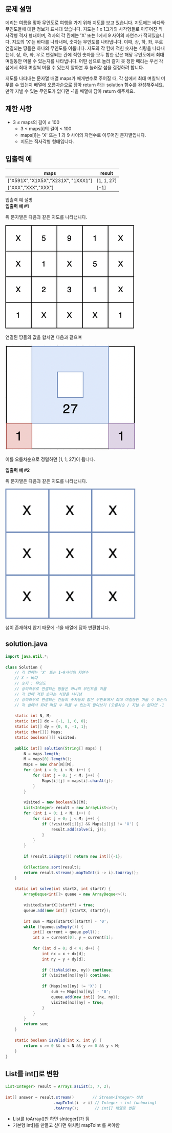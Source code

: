 ## 문제 설명
메리는 여름을 맞아 무인도로 여행을 가기 위해 지도를 보고 있습니다. 지도에는 바다와 무인도들에 대한 정보가 표시돼 있습니다. 지도는 1 x 1크기의 사각형들로 이루어진 직사각형 격자 형태이며, 격자의 각 칸에는 'X' 또는 1에서 9 사이의 자연수가 적혀있습니다. 지도의 'X'는 바다를 나타내며, 숫자는 무인도를 나타냅니다. 이때, 상, 하, 좌, 우로 연결되는 땅들은 하나의 무인도를 이룹니다. 지도의 각 칸에 적힌 숫자는 식량을 나타내는데, 상, 하, 좌, 우로 연결되는 칸에 적힌 숫자를 모두 합한 값은 해당 무인도에서 최대 며칠동안 머물 수 있는지를 나타냅니다. 어떤 섬으로 놀러 갈지 못 정한 메리는 우선 각 섬에서 최대 며칠씩 머물 수 있는지 알아본 후 놀러갈 섬을 결정하려 합니다.

지도를 나타내는 문자열 배열 maps가 매개변수로 주어질 때, 각 섬에서 최대 며칠씩 머무를 수 있는지 배열에 오름차순으로 담아 return 하는 solution 함수를 완성해주세요. 만약 지낼 수 있는 무인도가 없다면 -1을 배열에 담아 return 해주세요.

## 제한 사항
- 3 ≤ maps의 길이 ≤ 100
    - 3 ≤ maps[i]의 길이 ≤ 100
    - maps[i]는 'X' 또는 1 과 9 사이의 자연수로 이루어진 문자열입니다.
    - 지도는 직사각형 형태입니다.


## 입출력 예
|maps|result|
|------|---|
|["X591X","X1X5X","X231X", "1XXX1"]|[1, 1, 27]|
|["XXX","XXX","XXX"]|[-1]|

입출력 예 설명 <br>
**입출력 예 #1**

위 문자열은 다음과 같은 지도를 나타냅니다.

![alt text](image-3.png)

연결된 땅들의 값을 합치면 다음과 같으며

![alt text](image-4.png)

이를 오름차순으로 정렬하면 [1, 1, 27]이 됩니다.

**입출력 예 #2**

위 문자열은 다음과 같은 지도를 나타냅니다.

![alt text](image-5.png)

섬이 존재하지 않기 때문에 -1을 배열에 담아 반환합니다.

## solution.java
``` java
import java.util.*;

class Solution {
    // 각 칸에는 'X' 또는 1~9사이의 자연수
    // X : 바다
    // 숫자 : 무인도
    // 상하좌우로 연결되는 땅들은 하나의 무인도를 이룸
    // 각 칸에 적힌 숫자는 식량을 나타냄
    // 상하좌우로 연결되는 칸들의 숫자들의 합은 무인도에서 최대 며칠동안 머물 수 있는지를 나타냄
    // 각 섬에서 최대 며칠 수 머물 수 있는지 알아보기 (오름차순 / 지낼 수 없다면 -1 담기)
    
    static int N, M;
    static int[] dx = {-1, 1, 0, 0};
    static int[] dy = {0, 0, -1, 1};
    static char[][] Maps;
    static boolean[][] visited;
    
    public int[] solution(String[] maps) {
        N = maps.length;
        M = maps[0].length();
        Maps = new char[N][M];
        for (int i = 0; i < N; i++) {
            for (int j = 0; j < M; j++) {
                Maps[i][j] = maps[i].charAt(j);
            }
        }
        
        visited = new boolean[N][M];
        List<Integer> result = new ArrayList<>();
        for (int i = 0; i < N; i++) {
            for (int j = 0; j < M; j++) {
                if (!visited[i][j] && Maps[i][j] != 'X') {
                    result.add(solve(i, j));
                }
            }
        }
        
        if (result.isEmpty()) return new int[]{-1};
        
        Collections.sort(result);
        return result.stream().mapToInt(i -> i).toArray();
    }
    
    static int solve(int startX, int startY) {
        ArrayDeque<int[]> queue = new ArrayDeque<>();
        
        visited[startX][startY] = true;
        queue.add(new int[] {startX, startY});
        
        int sum = Maps[startX][startY] - '0';
        while (!queue.isEmpty()) {
            int[] current = queue.poll();
            int x = current[0], y = current[1];
            
            for (int d = 0; d < 4; d++) {
                int nx = x + dx[d];
                int ny = y + dy[d];
                
                if (!isValid(nx, ny)) continue;
                if (visited[nx][ny]) continue;
                
                if (Maps[nx][ny] != 'X') {
                    sum += Maps[nx][ny] - '0';
                    queue.add(new int[] {nx, ny});
                    visited[nx][ny] = true;
                }
            }
        }
        return sum;
    }
    
    static boolean isValid(int x, int y) {
        return x >= 0 && x < N && y >= 0 && y < M;
    }
}
```

## List<Integer>를 int[]로 변환
```java
List<Integer> result = Arrays.asList(3, 7, 2);

int[] answer = result.stream()        // Stream<Integer> 생성
                     .mapToInt(i -> i) // Integer → int (unboxing)
                     .toArray();       // int[] 배열로 변환
```
- List<Integer>를 toArray()만 하면 sInteger[]가 됨
- 기본형 int[]를 만들고 싶다면 위처럼 mapToInt 를 써야함 